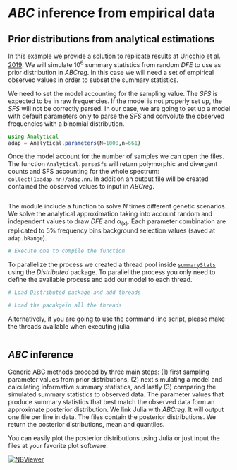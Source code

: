 # *ABC* inference from empirical data

## Prior distributions from analytical estimations

In this example we provide a solution to replicate results at [Uricchio et al. 2019](https://doi.org/10.1038/s41559-019-0890-6). We will simulate $10^6$ summary statistics from random *DFE* to use as prior distribution in *ABCreg*. In this case we will need a set of empirical observed values in order to subset the summary statistics.

We need to set the model accounting for the sampling value. The *SFS* is expected to be in raw frequencies. If the model is not properly set up, the *SFS* will not be correctly parsed. In our case, we are going to set up a model with default parameters only to parse the *SFS* and convolute the observed frequencies with a binomial distribution.

```julia
using Analytical
adap = Analytical.parameters(N=1000,n=661)
```

Once the model account for the number of samples we can open the files. The function `Analytical.parseSfs` will return polymorphic and divergent counts and SFS accounting for the whole spectrum: `collect(1:adap.nn)/adap.nn`. In addition an output file will be created contained the observed values to input in *ABCreg*.

```julia

```

The module include a function to solve *N* times different genetic scenarios. We solve the analytical approximation taking into account random and independent values to draw *DFE* and $\alpha_{(x)}$. Each parameter combination are replicated to 5% frequency bins background selection values (saved at `adap.bRange`).

```julia
# Execute one to compile the function
```

To parallelize the process we created a thread pool inside [`summaryStats`](@ref) using the *Distributed* package. To parallel the process you only need to define the available process and add our model to each thread.

```julia
# Load Distributed package and add threads

# Load the pacakgein all the threads
```

Alternatively, if you are going to use the command line script, please make the threads available when executing julia
```bash
```

## *ABC* inference
Generic ABC methods proceed by three main steps: (1) first sampling parameter values from prior distributions, (2) next simulating a model and calculating informative summary statistics, and lastly (3) comparing the simulated summary statistics to observed data. The parameter values that produce summary statistics that best match the observed data form an approximate posterior distribution. We link Julia with *ABCreg*. It will output one file per line in data. The files contain the posterior distributions. We return the posterior distributions, mean and quantiles.


You can easily plot the posterior distributions using Julia or just input the files at your favorite plot software.

[![NBViewer](https://img.shields.io/badge/render-nbviewer-orange.svg)](https://nbviewer.jupyter.org/github/jmurga/Analytical.jl/blob/master/scripts/analyticalAlphaAndPriors.ipynb)

